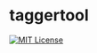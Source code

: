 # taggertool

[![MIT License](https://img.shields.io/badge/license-MIT-blue.svg)](https://opensource.org/licenses/MIT)  
